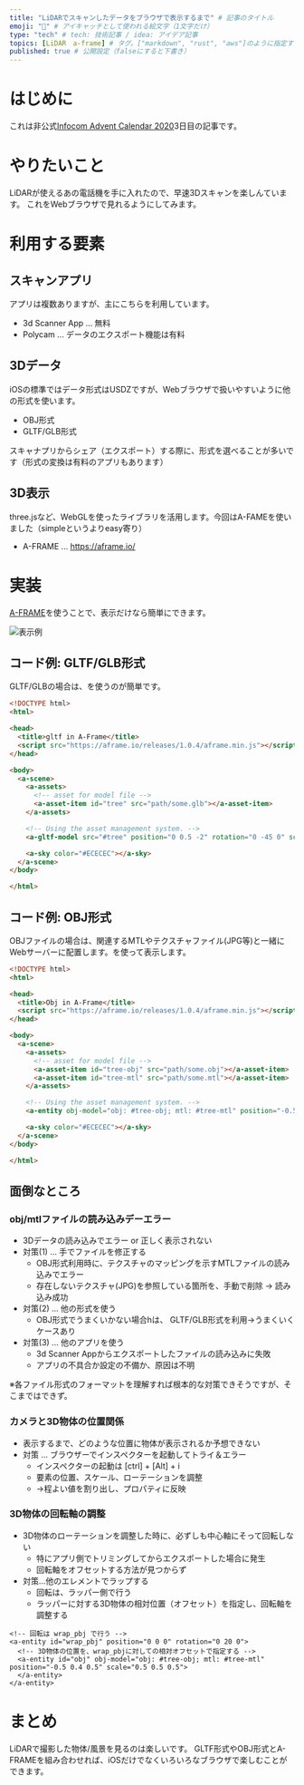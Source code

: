 ```yaml
---
title: "LiDARでスキャンしたデータをブラウザで表示するまで" # 記事のタイトル
emoji: "📱" # アイキャッチとして使われる絵文字（1文字だけ）
type: "tech" # tech: 技術記事 / idea: アイデア記事
topics: [LiDAR　a-frame] # タグ。["markdown", "rust", "aws"]のように指定する
published: true # 公開設定（falseにすると下書き）
---
```


# はじめに

これは非公式[Infocom Advent Calendar 2020](https://qiita.com/advent-calendar/2020/infocom)3日目の記事です。

# やりたいこと

LiDARが使えるあの電話機を手に入れたので、早速3Dスキャンを楽しんています。
これをWebブラウザで見れるようにしてみます。

# 利用する要素

## スキャンアプリ

アプリは複数ありますが、主にこちらを利用しています。

- 3d Scanner App ... 無料
- Polycam ... データのエクスポート機能は有料

## 3Dデータ

iOSの標準ではデータ形式はUSDZですが、Webブラウザで扱いやすいように他の形式を使います。

- OBJ形式
- GLTF/GLB形式

スキャナプリからシェア（エクスポート）する際に、形式を選べることが多いです（形式の変換は有料のアプリもあります）

## 3D表示

three.jsなど、WebGLを使ったライブラリを活用します。今回はA-FAMEを使いました（simpleというよりeasy寄り）

- A-FRAME ... https://aframe.io/


# 実装

[A-FRAME](https://aframe.io/)を使うことで、表示だけなら簡単にできます。

![表示例](https://storage.googleapis.com/zenn-user-upload/gagu8v40y0n4dc8f9okzecfuurw8)


## コード例: GLTF/GLB形式

GLTF/GLBの場合は、<a-gltf-model>を使うのが簡単です。

```html
<!DOCTYPE html>
<html>

<head>
  <title>gltf in A-Frame</title>
  <script src="https://aframe.io/releases/1.0.4/aframe.min.js"></script>
</head>

<body>
  <a-scene>
    <a-assets>
      <!-- asset for model file -->
      <a-asset-item id="tree" src="path/some.glb"></a-asset-item>
    </a-assets>

    <!-- Using the asset management system. -->
    <a-gltf-model src="#tree" position="0 0.5 -2" rotation="0 -45 0" scale="0.2 0.2 0.2"></a-gltf-model>

    <a-sky color="#ECECEC"></a-sky>
  </a-scene>
</body>

</html>
```

## コード例: OBJ形式

OBJファイルの場合は、関連するMTLやテクスチャファイル(JPG等)と一緒にWebサーバーに配置します。<a-entity obj-model>を使って表示します。

```html
<!DOCTYPE html>
<html>

<head>
  <title>Obj in A-Frame</title>
  <script src="https://aframe.io/releases/1.0.4/aframe.min.js"></script>
</head>

<body>
  <a-scene>
    <a-assets>
      <!-- asset for model file -->
      <a-asset-item id="tree-obj" src="path/some.obj"></a-asset-item>
      <a-asset-item id="tree-mtl" src="path/some.mtl"></a-asset-item>
    </a-assets>

    <!-- Using the asset management system. -->
    <a-entity obj-model="obj: #tree-obj; mtl: #tree-mtl" position="-0.5 2 -0.5" scale="0.5 0.5 0.5"></a-entity>

    <a-sky color="#ECECEC"></a-sky>
  </a-scene>
</body>

</html>
```

## 面倒なところ

### obj/mtlファイルの読み込みデーエラー

- 3Dデータの読み込みでエラー or 正しく表示されない
- 対策(1) ... 手でファイルを修正する
  - OBJ形式利用時に、テクスチャのマッピングを示すMTLファイルの読み込みでエラー
  - 存在しないテクスチャ(JPG)を参照している箇所を、手動で削除 → 読み込み成功
- 対策(2) ... 他の形式を使う
  - OBJ形式でうまくいかない場合hは、 GLTF/GLB形式を利用→うまくいくケースあり
- 対策(3) ... 他のアプリを使う
  - 3d Scanner Appからエクスポートしたファイルの読み込みに失敗
  - アプリの不具合か設定の不備か、原因は不明

※各ファイル形式のフォーマットを理解すれば根本的な対策できそうですが、そこまではできず。

### カメラと3D物体の位置関係


- 表示するまで、どのような位置に物体が表示されるか予想できない
- 対策 ... ブラウザーでインスペクターを起動してトライ＆エラー
  - インスペクターの起動は [ctrl] + [Alt] + i
  - 要素の位置、スケール、ローテーションを調整
  - →程よい値を割り出し、プロパティに反映

### 3D物体の回転軸の調整

- 3D物体のローテーションを調整した時に、必ずしも中心軸にそって回転しない
  - 特にアプリ側でトリミングしてからエクスポートした場合に発生
  - 回転軸をオフセットする方法が見つからず
- 対策...他のエレメントでラップする
  - 回転は、ラッパー側で行う
  - ラッパーに対する3D物体の相対位置（オフセット）を指定し、回転軸を調整する

```html:抜粋
<!-- 回転は wrap_pbj で行う -->
<a-entity id="wrap_pbj" position="0 0 0" rotation="0 20 0">
  <!-- 3D物体の位置を、wrap_pbjに対しての相対オフセットで指定する -->
  <a-entity id="obj" obj-model="obj: #tree-obj; mtl: #tree-mtl" position="-0.5 0.4 0.5" scale="0.5 0.5 0.5">
  </a-entity>
</a-entity>
```

# まとめ

LiDARで撮影した物体/風景を見るのは楽しいです。
GLTF形式やOBJ形式とA-FRAMEを組み合わせれば、iOSだけでなくいろいろなブラウザで楽しむことができます。



